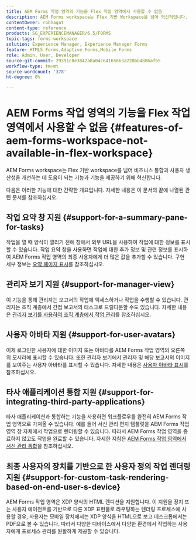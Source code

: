 ```yaml
---
title: AEM Forms 작업 영역의 기능을 Flex 작업 영역에서 사용할 수 없음
description: AEM Forms workspace는 Flex 기반 Workspace을 넘어 혁신적입니다. 기능 및 기능의 차이점에 대해 알아보십시오.
contentOwner: robhagat
content-type: reference
products: SG_EXPERIENCEMANAGER/6.5/FORMS
topic-tags: forms-workspace
solution: Experience Manager, Experience Manager Forms
feature: HTML5 Forms,Adaptive Forms,Mobile Forms
role: Admin, User, Developer
source-git-commit: 29391c8e3042a8a04c64165663a228bb4886afb5
workflow-type: tm+mt
source-wordcount: '378'
ht-degree: 0%

---
```


# AEM Forms 작업 영역의 기능을 Flex 작업 영역에서 사용할 수 없음 {#features-of-aem-forms-workspace-not-available-in-flex-workspace}

AEM Forms workspace는 Flex 기반 workspace를 넘어 비즈니스 통합과 사용자 생산성을 개선하는 데 도움이 되는 기능과 기능을 제공하기 위해 혁신합니다.

다음은 이러한 기능에 대한 간략한 개요입니다. 자세한 내용은 이 문서의 끝에 나열된 관련 문서를 참조하십시오.

## 작업 요약 창 지원 {#support-for-a-summary-pane-for-tasks}

작업을 열 때 양식이 열리기 전에 창에서 외부 URL을 사용하여 작업에 대한 정보를 표시할 수 있습니다. 작업 요약 창을 사용하면 작업에 대한 추가 정보 및 관련 정보를 표시하여 AEM Forms 작업 영역의 최종 사용자에게 더 많은 값을 추가할 수 있습니다. 구현 세부 정보는 [요약 페이지 표시](/help/forms/using/displaying-information-task-summary-pane.md)를 참조하십시오.

## 관리자 보기 지원 {#support-for-manager-view}

이 기능을 통해 관리자는 보고서의 작업에 액세스하거나 작업을 수행할 수 있습니다. 관리자는 조직 계층에서 간접 보고서의 태스크로 드릴다운할 수도 있습니다. 자세한 내용은 [관리자 보기를 사용하여 조직 계층에서 작업 관리](/help/forms/using/tasks-organizational-hierarchy-using-manager.md)를 참조하십시오.

## 사용자 아바타 지원 {#support-for-user-avatars}

이제 로그인한 사용자에 대한 이미지 또는 아바타를 AEM Forms 작업 영역의 오른쪽 위 모서리에 표시할 수 있습니다. 또한 관리자 보기에서 관리자 및 해당 보고서의 이미지를 보여주는 사용자 아바타를 표시할 수 있습니다. 자세한 내용은 [사용자 아바타 표시](/help/forms/using/displaying-user-avatar.md)를 참조하십시오.

## 타사 애플리케이션 통합 지원 {#support-for-integrating-third-party-applications}

타사 애플리케이션과 통합하는 기능을 사용하면 워크플로우를 완전히 AEM Forms 작업 영역으로 가져올 수 있습니다. 예를 들어 서신 관리 편지 템플릿을 AEM Forms 작업 영역 창 자체에서 작업으로 렌더링할 수 있습니다. 따라서 AEM Forms 작업 영역을 종료하지 않고도 작업을 완료할 수 있습니다. 자세한 지침은 [AEM Forms 작업 영역에서 서신 관리 통합](/help/forms/using/integrating-correspondence-management-html-workspace.md)을 참조하십시오.

## 최종 사용자의 장치를 기반으로 한 사용자 정의 작업 렌더링 지원 {#support-for-custom-task-rendering-based-on-end-user-s-device}

AEM Forms 작업 영역은 XDP 양식의 HTML 렌디션을 지원합니다. 이 지원을 장치 또는 사용자 에이전트를 기반으로 다른 XDP 표현물로 라우팅하는 렌더링 프로세스에 사용할 경우, 사용자는 모바일 장치에서는 XDP 양식을 HTML으로 보고 데스크톱에서는 PDF으로 볼 수 있습니다. 따라서 다양한 디바이스에서 다양한 환경에서 작업하는 사용자에게 프로세스 관리를 원활하게 제공할 수 있습니다.
